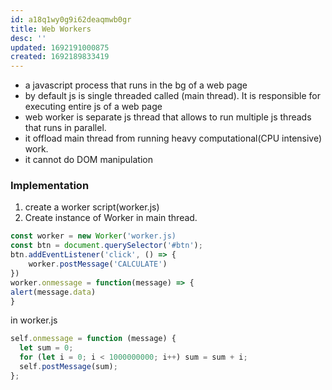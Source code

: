```yaml
---
id: a18q1wy0g9i62deaqmwb0gr
title: Web Workers
desc: ''
updated: 1692191000875
created: 1692189833419
---
```


- a javascript process that runs in the bg of a web page
- by default js is single threaded called (main thread). It is responsible for executing entire js of a web page
- web worker is separate js thread that allows to run multiple js threads that runs in parallel.
- it offload main thread from running heavy computational(CPU intensive) work.
- it cannot do DOM manipulation

### Implementation

1. create a worker script(worker.js)
2. Create instance of Worker in main thread.

```js
const worker = new Worker('worker.js)
const btn = document.querySelector('#btn');
btn.addEventListener('click', () => {
    worker.postMessage('CALCULATE')
})
worker.onmessage = function(message) => {
alert(message.data)
}
```

in worker.js

```js
self.onmessage = function (message) {
  let sum = 0;
  for (let i = 0; i < 1000000000; i++) sum = sum + i;
  self.postMessage(sum);
};
```

